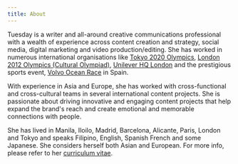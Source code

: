 ```yaml
---
title: About
---
```


Tuesday is a writer and all-around creative communications professional with a wealth of experience across content creation and strategy, social media, digital marketing and video production/editing. She has worked in numerous international organisations like [Tokyo 2020 Olympics](/work/tokyo-2020), [London 2012 Olympics (Cultural Olympiad)](/work/london-2012), [Unilever HQ London](/work/unilever) and the prestigious sports event, [Volvo Ocean Race](/work/volvo-ocean-race) in Spain.

With experience in Asia and Europe, she has worked with cross-functional and cross-cultural teams in several international content projects. She is passionate about driving innovative and engaging content projects that help expand the brand's reach and create emotional and memorable connections with people.

She has lived in Manila, Iloilo, Madrid, Barcelona, Alicante, Paris, London and Tokyo and speaks Filipino, English, Spanish French and some Japanese. She considers herself both Asian and European. For more info, please refer to her [curriculum vitae](/cv).